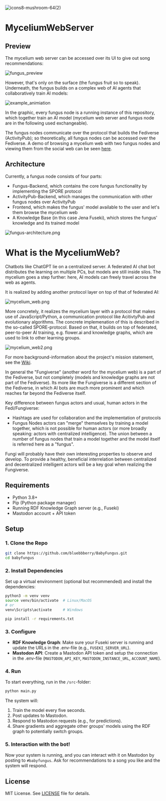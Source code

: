 ![icons8-mushroom-64(2)](https://github.com/user-attachments/assets/b1e2f144-434a-440c-9c50-cc2028b56274)

# MyceliumWebServer

## Preview

The mycelium web server can be accessed over its UI to give out song recommendations:

![fungus_preview](docs/fungus_preview.png)

However, that's only on the surface (the fungus fruit so to speak). Underneath, the fungus builds on a complex web of AI agents that collaboratively train AI models:

![example_animiation](docs/example_animation.gif)

In the graphic, every fungus node is a running instance of this repository, which together train an AI model (mycelium web server and fungus node are in the following used exchangeable).

The fungus nodes communicate over the protocol that builds the Fediverse (ActivityPub); so theoretically, all fungus nodes can be accessed over the Fediverse.
A demo of browsing a mycelium web with two fungus nodes and viewing them from the social web can be seen [here](https://makertube.net/w/doRDfT2ZibYaF9F7EiGCoK).

## Architecture

Currently, a fungus node consists of four parts:

- Fungus-Backend, which contains the core fungus functionality by implementing the SPORE protocol
- ActivityPub-Backend, which manages the communication with other fungus nodes over ActivityPub
- Frontend, which makes the fungus' model available to the user and let's them browse the mycelium web
- A Knowledge Base (in this case Jena Fuseki), which stores the fungus' knowledge and its trained model

![fungus-architecture.png](docs/fungus-architecture.png)

# What is the MyceliumWeb?

Chatbots like ChatGPT lie on a centralized server. A federated AI chat bot distributes the learning on multiple PCs, but models are still inside silos. The mycelium goes a step further: here, AI models can freely travel across the web as agents.

It is realized by adding another protocol layer on top of that of federated AI:

![mycelium_web.png](docs/mycelium_web.png)

More concretely, it realizes the mycelium layer with a protocol that makes use of JavaScript/Python, a communication protocol like AcitivtyPub and evolutionary algorithms.
The concrete implemenation of this is described in the so-called SPORE-protocol.
Based on that, it builds on top of federated, peer-to-peer AI training, e.g. flower.ai and knowledge graphs, which are used to link to other learning groups.

![mycelium_web2.png](docs/mycelium_web2.png)

For more background-information about the project's mission statement, see the [Wiki](https://github.com/bluebbberry/MusicRecommendationFungus/wiki).

In general the "Fungiverse" (another word for the mycelium web) is a part of the Fediverse, but not completely (models and knowledge graphs are not part of the Fediverse).
Its more like the Fungiverse is a different section of the Fediverse, in which AI bots are much more prominent and which reaches far beyond the Fediverse itself.

Key difference between fungus actors and usual, human actors in the Fedi/Fungiverse:

- Hashtags are used for collaboration and the implementation of protocols
- Fungus Nodes actors can "merge" themselves by training a model together, which is not possible for human actors (or more broadly speaking: actors with centralized intelligence). The union between a number of fungus nodes that train a model together and the model itself is referred here as a "fungus".

Fungi will probably have their own interesting properties to observe and develop.
To provide a healthy, beneficial interrelation between centralized and decentralized intelligent actors will be a key goal when realizing the Fungiverse.

## Requirements

- Python 3.8+
- Pip (Python package manager)
- Running RDF Knowledge Graph server (e.g., Fuseki)
- Mastodon account + API token

## Setup

### 1. Clone the Repo

```bash
git clone https://github.com/bluebbberry/BabyFungus.git
cd babyfungus
```

### 2. Install Dependencies

Set up a virtual environment (optional but recommended) and install the dependencies:

```bash
python3 -m venv venv
source venv/bin/activate  # Linux/MacOS
# or
venv\Scripts\activate     # Windows

pip install -r requirements.txt
```

### 3. Configure

- **RDF Knowledge Graph**: Make sure your Fuseki server is running and update the URLs in the .env-file (e.g., `FUSEKI_SERVER_URL`).
- **Mastodon API**: Create a Mastodon API token and setup the connection in the .env-file (`MASTODON_API_KEY`, `MASTODON_INSTANCE_URL`, `ACCOUNT_NAME`).

### 4. Run

To start everything, run in the `/src`-folder:

```bash
python main.py
```

The system will:
1. Train the model every five seconds.
2. Post updates to Mastodon.
3. Respond to Mastodon requests (e.g., for predictions).
4. Share gradients and aggregate other groups' models using the RDF graph to potentially switch groups.

### 5. Interaction with the bot!

Now your system is running, and you can interact with it on Mastodon by posting to `#babyfungus`. Ask for recommendations to a song you like and the system will respond.

## License

MIT License. See [LICENSE](LICENSE) file for details.
